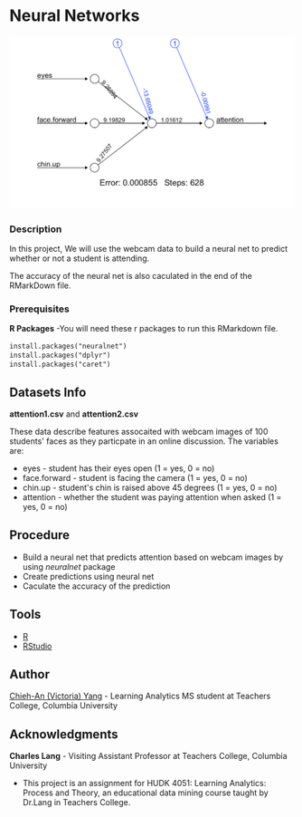 # Neural Networks

<img width = "600" src="https://github.com/victoria-yang/neural-networks-project/blob/master/network.png">


### Description
In this project, We will use the webcam data to build a neural net to predict whether or not a student is attending.

The accuracy of the neural net is also caculated in the end of the RMarkDown file.

### Prerequisites

**R Packages**
	-You will need these r packages to run this RMarkdown file.
```
install.packages("neuralnet")
install.packages("dplyr")
install.packages("caret")

```


## Datasets Info

**attention1.csv** and **attention2.csv**

These data describe features assocaited with webcam images of 100 students' faces as they particpate in an online discussion. The variables are:

* eyes - student has their eyes open (1 = yes, 0 = no)
* face.forward - student is facing the camera (1 = yes, 0 = no)
* chin.up - student's chin is raised above 45 degrees (1 = yes, 0 = no)
* attention - whether the student was paying attention when asked (1 = yes, 0 = no)


## Procedure

* Build a neural net that predicts attention based on webcam images by using *neuralnet* package
* Create predictions using neural net
* Caculate the accuracy of the prediction



## Tools
* [R](https://www.r-project.org)
* [RStudio](https://www.rstudio.com)



## Author
[Chieh-An (Victoria) Yang](https://www.linkedin.com/in/victoria-chieh-an-yang/) - Learning Analytics MS student at Teachers College, Columbia University


## Acknowledgments
**Charles Lang** - Visiting Assistant Professor at Teachers College, Columbia University
* This project is an assignment for HUDK 4051: Learning Analytics: Process and Theory, an educational data mining course taught by Dr.Lang in Teachers College. 